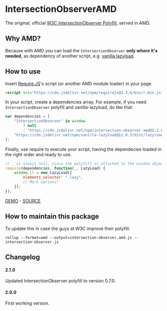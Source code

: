 # IntersectionObserverAMD

The original, official [W3C IntersectionObserver Polyfill](https://github.com/w3c/IntersectionObserver), served in AMD.

## Why AMD?

Because with AMD you can load the `IntersectionObserver` **only where it's needed**, as dependency of another script, e.g. [vanilla lazyload](https://github.com/verlok/lazyload).

## How to use

Insert [Require.JS](https://requirejs.org/)'s script (or another AMD module loader) in your page.

```html
<script src="https://cdn.jsdelivr.net/npm/requirejs@2.3.6/bin/r.min.js"></script>
```

In your script, create a dependencies array. 
For example, if you need `IntersectionObserver` polyfill and vanilla-lazyload, do like that:

```js
var dependencies = [
    "IntersectionObserver" in window
        ? null
        : "https://cdn.jsdelivr.net/npm/intersection-observer-amd@2.1.0/intersection-observer.amd.min.js",
    "https://cdn.jsdelivr.net/npm/vanilla-lazyload@12.0.3/dist/lazyload.amd.min.js"
];
```

Finally, use require to execute your script, having the dependecies loaded in the right order and ready to use.

```js
// _ is always null, since the polyfill is attached to the window object
require(dependencies, function(_, LazyLoad) {
    window.ll = new LazyLoad({
        elements_selector: ".lazy",
        // More options?
    });
});
```

[DEMO](https://verlok.github.io/lazyload/demos/amd_polyfill.html) - [SOURCE](https://github.com/verlok/lazyload/blob/master/demos/amd_polyfill.html)

## How to maintain this package

To update this in case the guys at W3C improve their polyfill:

```
rollup --format=amd --output=intersection-observer.amd.js -- intersection-observer.js
```

## Changelog

#### 2.1.0

Updated IntersectionObserver polyfill to version 0.7.0.

#### 2.0.0

First working version.
